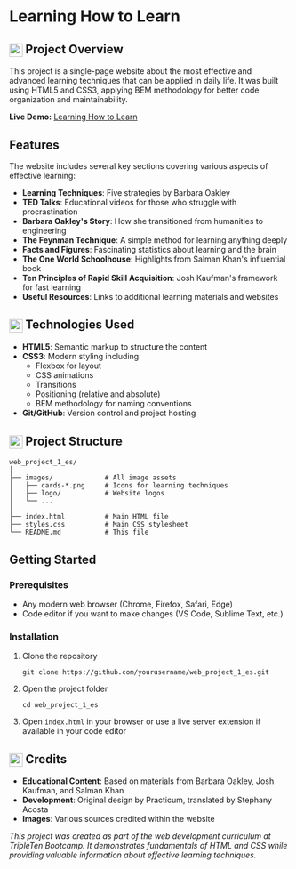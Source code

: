 # Learning How to Learn

## <img src="https://img.icons8.com/color/48/000000/overview-pages-3.png" width="24" height="24" style="vertical-align: middle"> Project Overview
This project is a single-page website about the most effective and advanced learning techniques that can be applied in daily life. It was built using HTML5 and CSS3, applying BEM methodology for better code organization and maintainability.

**Live Demo:** [Learning How to Learn](https://snag2003.github.io/web_project_1_es/)

## Features
The website includes several key sections covering various aspects of effective learning:
- **Learning Techniques**: Five strategies by Barbara Oakley
- **TED Talks**: Educational videos for those who struggle with procrastination
- **Barbara Oakley's Story**: How she transitioned from humanities to engineering
- **The Feynman Technique**: A simple method for learning anything deeply
- **Facts and Figures**: Fascinating statistics about learning and the brain
- **The One World Schoolhouse**: Highlights from Salman Khan's influential book
- **Ten Principles of Rapid Skill Acquisition**: Josh Kaufman's framework for fast learning
- **Useful Resources**: Links to additional learning materials and websites

## <img src="https://img.icons8.com/color/48/000000/code.png" width="24" height="24" style="vertical-align: middle"> Technologies Used
- **HTML5**: Semantic markup to structure the content
- **CSS3**: Modern styling including:
  - Flexbox for layout
  - CSS animations
  - Transitions
  - Positioning (relative and absolute)
  - BEM methodology for naming conventions
- **Git/GitHub**: Version control and project hosting

## <img src="https://img.icons8.com/color/48/000000/folder-tree.png" width="24" height="24" style="vertical-align: middle"> Project Structure
```
web_project_1_es/
│
├── images/             # All image assets
│   ├── cards-*.png     # Icons for learning techniques
│   ├── logo/           # Website logos
│   └── ...
│
├── index.html          # Main HTML file
├── styles.css          # Main CSS stylesheet
└── README.md           # This file
```

## Getting Started

### Prerequisites
- Any modern web browser (Chrome, Firefox, Safari, Edge)
- Code editor if you want to make changes (VS Code, Sublime Text, etc.)

### Installation
1. Clone the repository
   ```
   git clone https://github.com/yourusername/web_project_1_es.git
   ```
2. Open the project folder
   ```
   cd web_project_1_es
   ```
3. Open `index.html` in your browser or use a live server extension if available in your code editor

## <img src="https://img.icons8.com/color/48/000000/prize.png" width="24" height="24" style="vertical-align: middle"> Credits
- **Educational Content**: Based on materials from Barbara Oakley, Josh Kaufman, and Salman Khan
- **Development**: Original design by Practicum, translated by Stephany Acosta
- **Images**: Various sources credited within the website

*This project was created as part of the web development curriculum at TripleTen Bootcamp. It demonstrates fundamentals of HTML and CSS while providing valuable information about effective learning techniques.*
